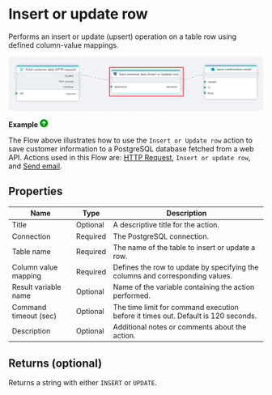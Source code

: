 # Insert or update row

Performs an insert or update (upsert) operation on a table row using defined column-value mappings.

![img](../../../../images/flow/postgresql-upsert.png)

**Example** ![img](../../../../images/strz.jpg)

The Flow above illustrates how to use the `Insert or Update row` action to save customer information to a PostgreSQL database fetched from a web API. Actions used in this Flow are: [HTTP Request](../http/http-request.md), `Insert or update row`, and [Send email](../microsoft-365-outlook/send-email.md).

## Properties

| Name                  | Type     | Description                                                                       |
| --------------------- | -------- | --------------------------------------------------------------------------------- |
| Title                 | Optional | A descriptive title for the action.                                               |
| Connection            | Required | The PostgreSQL connection.                                                        |
| Table name            | Required | The name of the table to insert or update a row.                                  |
| Column value mapping  | Required | Defines the row to update by specifying the columns and corresponding values.     |
| Result variable name  | Optional | Name of the variable containing the action performed.                             |
| Command timeout (sec) | Optional | The time limit for command execution before it times out. Default is 120 seconds. |
| Description           | Optional | Additional notes or comments about the action.                                    |

## Returns (optional)

Returns a string with either `INSERT` or `UPDATE`.
